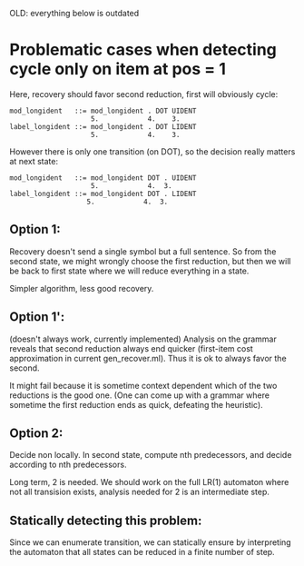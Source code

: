 OLD: everything below is outdated

Problematic cases when detecting cycle only on item at pos = 1 
==============================================================

Here, recovery should favor second reduction, first will obviously cycle:

    mod_longident   ::= mod_longident . DOT UIDENT
                        5.            4.    3.    
    label_longident ::= mod_longident . DOT LIDENT
                        5.            4.    3.    

However there is only one transition (on DOT), so the decision really matters
at next state:

    mod_longident   ::= mod_longident DOT . UIDENT
                        5.            4.  3.      
    label_longident ::= mod_longident DOT . LIDENT
                       5.            4.  3.      

Option 1:
---------

Recovery doesn't send a single symbol but a full sentence.  So from the second
state, we might wrongly choose the first reduction, but then we will be back to
first state where we will reduce everything in a state.

Simpler algorithm, less good recovery.

Option 1':
----------

(doesn't always work, currently implemented)
Analysis on the grammar reveals that second reduction always end quicker
(first-item cost approximation in current gen_recover.ml).
Thus it is ok to always favor the second.

It might fail because it is sometime context dependent which of the two
reductions is the good one. (One can come up with a grammar where sometime the
first reduction ends as quick, defeating the heuristic).

Option 2:
---------

Decide non locally. In second state, compute nth predecessors, and decide
according to nth predecessors.

Long term, 2 is needed. We should work on the full LR(1) automaton where not all transision exists, analysis needed for 2 is an intermediate step.

Statically detecting this problem:
----------------------------------

Since we can enumerate transition, we can statically ensure by interpreting the
automaton that all states can be reduced in a finite number of step.

